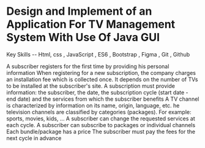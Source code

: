 <h1>Design and Implement of an Application For TV Management System With Use Of Java GUI </h1>

Key Skills -- Html, css , JavaScript , ES6 , Bootstrap , Figma , Git , Github

A subscriber registers for the first time by providing his personal information When registering for a new subscription, the company charges an installation fee which is collected once. It depends on the number of TVs to be installed at the subscriber's site. A subscription must provide information: the subscriber, the date, the subscription cycle (start date - end date) and the services from which the subscriber benefits A TV channel is characterized by information on its name, origin, language, etc. he television channels are classified by categories (packages). For example: sports, movies, kids, ... A subscriber can change the requested services at each cycle. A subscriber can subscribe to packages or individual channels Each bundle/package has a price The subscriber must pay the fees for the next cycle in advance
